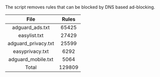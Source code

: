 The script removes rules that can be blocked by DNS based ad-blocking.


| File | Rules |
|:----:|:-----:|
| adguard_ads.txt | 65425 |
| easylist.txt | 27429 |
| adguard_privacy.txt | 25599 |
| easyprivacy.txt | 6292 |
| adguard_mobile.txt | 5064 |
| Total | 129809 |